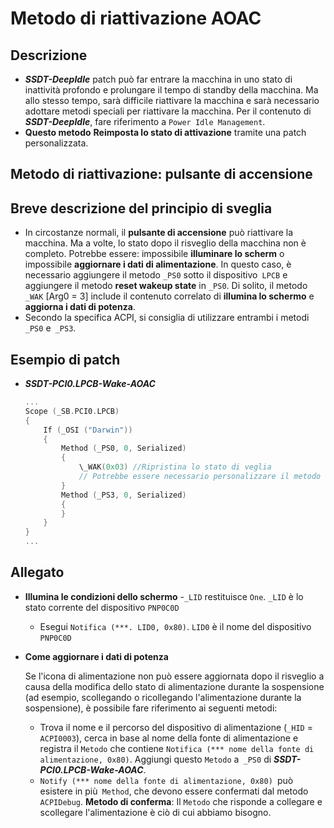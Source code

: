 # Metodo di riattivazione AOAC

## Descrizione

- ***SSDT-DeepIdle*** patch può far entrare la macchina in uno stato di inattività profondo e prolungare il tempo di standby della macchina. Ma allo stesso tempo, sarà difficile riattivare la macchina e sarà necessario adottare metodi speciali per riattivare la macchina. Per il contenuto di ***SSDT-DeepIdle***, fare riferimento a `Power Idle Management`.
- **Questo metodo** **Reimposta lo stato di attivazione** tramite una patch personalizzata.

## Metodo di riattivazione: pulsante di accensione

## Breve descrizione del principio di sveglia

- In circostanze normali, il **pulsante di accensione** può riattivare la macchina. Ma a volte, lo stato dopo il risveglio della macchina non è completo. Potrebbe essere: impossibile **illuminare lo scherm** o impossibile **aggiornare i dati di alimentazione**. In questo caso, è necessario aggiungere il metodo `_PS0` sotto il dispositivo` LPCB` e aggiungere il metodo **reset wakeup state** in `_PS0`. Di solito, il metodo `_WAK` [Arg0 = 3] include il contenuto correlato di **illumina lo schermo** e **aggiorna i dati di potenza**.
- Secondo la specifica ACPI, si consiglia di utilizzare entrambi i metodi `_PS0` e` _PS3`.

## Esempio di patch

- ***SSDT-PCI0.LPCB-Wake-AOAC*** 

  ```Swift
  ...
  Scope (_SB.PCI0.LPCB)
  {
      If (_OSI ("Darwin"))
      {
          Method (_PS0, 0, Serialized)
          {
              \_WAK(0x03) //Ripristina lo stato di veglia
              // Potrebbe essere necessario personalizzare il metodo di ripristino dei dati di alimentazione
          }
          Method (_PS3, 0, Serialized)
          {
          }
      }
  }
  ...
  ```
  

## Allegato

- **Illumina le condizioni dello schermo**
  -`_LID` restituisce `One`. `_LID` è lo stato corrente del dispositivo `PNP0C0D`
  - Esegui `Notifica (***. LID0, 0x80)`. `LID0` è il nome del dispositivo `PNP0C0D`

- **Come aggiornare i dati di potenza**

  Se l'icona di alimentazione non può essere aggiornata dopo il risveglio a causa della modifica dello stato di alimentazione durante la sospensione (ad esempio, scollegando o ricollegando l'alimentazione durante la sospensione), è possibile fare riferimento ai seguenti metodi:

  - Trova il nome e il percorso del dispositivo di alimentazione (`_HID` =` ACPI0003`), cerca in base al nome della fonte di alimentazione e registra il `Metodo` che contiene `Notifica (*** nome della fonte di alimentazione, 0x80)`. Aggiungi questo `Metodo` a` _PS0` di ***SSDT-PCI0.LPCB-Wake-AOAC***.
  - `Notify (*** nome della fonte di alimentazione, 0x80) `può esistere in più` Method`, che devono essere confermati dal metodo `ACPIDebug`. **Metodo di conferma**: Il `Metodo` che risponde a collegare e scollegare l'alimentazione è ciò di cui abbiamo bisogno.
